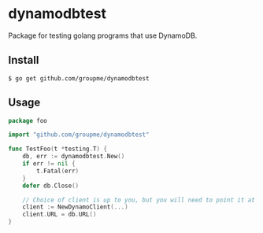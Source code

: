 # dynamodbtest

Package for testing golang programs that use DynamoDB.

## Install

	$ go get github.com/groupme/dynamodbtest

## Usage

```go
package foo

import "github.com/groupme/dynamodbtest"

func TestFoo(t *testing.T) {
	db, err := dynamodbtest.New()
	if err != nil {
		t.Fatal(err)
	}
	defer db.Close()

	// Choice of client is up to you, but you will need to point it at db.URL
	client := NewDynamoClient(...)
	client.URL = db.URL()
}

```